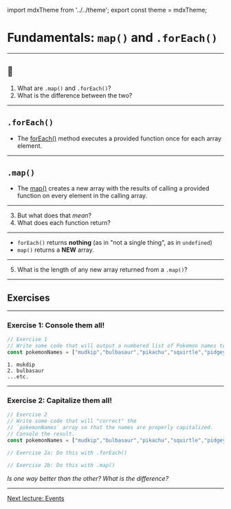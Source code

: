 import mdxTheme from '../../theme';
export const theme = mdxTheme;

# Fundamentals: `map()` and `.forEach()`

---

## 🤔

1. What are `.map()` and `.forEach()`?
2. What is the difference between the two?

---

## `.forEach()`

- The [forEach()](https://developer.mozilla.org/en-US/docs/Web/JavaScript/Reference/Global_Objects/Array/forEach) method executes a provided function once for each array element.

---

## `.map()`

- The [map()](https://developer.mozilla.org/en-US/docs/Web/JavaScript/Reference/Global_Objects/Array/map) creates a new array with the results of calling a provided function on every element in the calling array.

---

3. But what does that _mean_?
4. What does each function return?

---

- `forEach()` returns **nothing** (as in "not a single thing", as in `undefined`)
- `map()` returns a **NEW** array.

---

5. What is the length of any new array returned from a `.map()`?

---

## Exercises

---

### Exercise 1: Console them all!

```js
// Exercise 1
// Write some code that will output a numbered list of Pokemon names to the console.
const pokemonNames = ["mudkip","bulbasaur","pikachu","squirtle","pidgey","charizard"];

```

```
1. mukdip
2. bulbasaur
...etc.
```


---

### Exercise 2: Capitalize them all!




```js
// Exercise 2
// Write some code that will "correct" the 
// `pokemonNames` array so that the names are properly capitalized.
// Console the result.
const pokemonNames = ["mudkip","bulbasaur","pikachu","squirtle","pidgey","charizard"];

// Exercise 2a: Do this with .forEach()

// Exercise 2b: Do this with .map()

```

_Is one way better than the other? What is the difference?_

---

[Next lecture: Events](../lecture-4-events)
